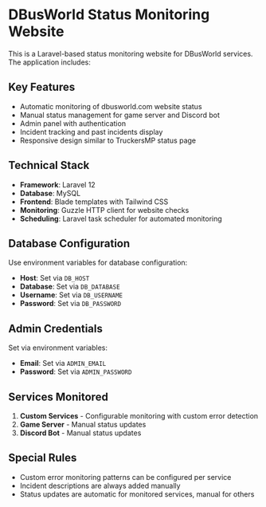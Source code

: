 <!-- Use this file to provide workspace-specific custom instructions to Copilot. For more details, visit https://code.visualstudio.com/docs/copilot/copilot-customization#_use-a-githubcopilotinstructionsmd-file -->

# DBusWorld Status Monitoring Website

This is a Laravel-based status monitoring website for DBusWorld services. The application includes:

## Key Features

-   Automatic monitoring of dbusworld.com website status
-   Manual status management for game server and Discord bot
-   Admin panel with authentication
-   Incident tracking and past incidents display
-   Responsive design similar to TruckersMP status page

## Technical Stack

-   **Framework**: Laravel 12
-   **Database**: MySQL
-   **Frontend**: Blade templates with Tailwind CSS
-   **Monitoring**: Guzzle HTTP client for website checks
-   **Scheduling**: Laravel task scheduler for automated monitoring

## Database Configuration

Use environment variables for database configuration:

-   **Host**: Set via `DB_HOST`
-   **Database**: Set via `DB_DATABASE`
-   **Username**: Set via `DB_USERNAME`
-   **Password**: Set via `DB_PASSWORD`

## Admin Credentials

Set via environment variables:

-   **Email**: Set via `ADMIN_EMAIL`
-   **Password**: Set via `ADMIN_PASSWORD`

## Services Monitored

1. **Custom Services** - Configurable monitoring with custom error detection
2. **Game Server** - Manual status updates
3. **Discord Bot** - Manual status updates

## Special Rules

-   Custom error monitoring patterns can be configured per service
-   Incident descriptions are always added manually
-   Status updates are automatic for monitored services, manual for others
